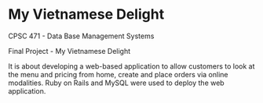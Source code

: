 # My Vietnamese Delight

CPSC 471 - Data Base Management Systems

Final Project - My Vietnamese Delight

It is about developing a web-based application to allow customers to look at the menu and pricing from home, create and place orders via online modalities. Ruby on Rails and MySQL were used to deploy the web application.

